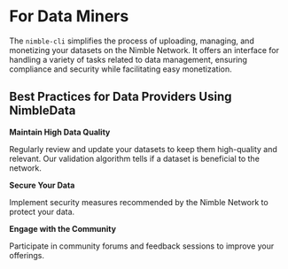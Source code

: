 # For Data Miners

The `nimble-cli` simplifies the process of uploading, managing, and monetizing your datasets on the Nimble Network. It offers an interface for handling a variety of tasks related to data management, ensuring compliance and security while facilitating easy monetization.

## **Best Practices for Data Providers Using NimbleData**

**Maintain High Data Quality**

Regularly review and update your datasets to keep them high-quality and relevant. Our validation algorithm tells if a dataset is beneficial to the network.&#x20;

**Secure Your Data**

Implement security measures recommended by the Nimble Network to protect your data.

**Engage with the Community**

Participate in community forums and feedback sessions to improve your offerings.

